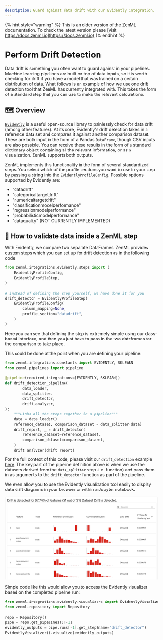 ```yaml
---
description: Guard against data drift with our Evidently integration.
---
```


{% hint style="warning" %}
This is an older version of the ZenML documentation. To check the latest version please [visit https://docs.zenml.io](https://docs.zenml.io)
{% endhint %}


# Perform Drift Detection

Data drift is something you often want to guard against in your pipelines.
Machine learning pipelines are built on top of data inputs, so it is worth
checking for drift if you have a model that was trained on a certain
distribution of data. What follows is an example of how we use one drift
detection tool that ZenML has currently integrated with. This takes the form of
a standard step that you can use to make the relevant calculations.

## 🗺 Overview

[`Evidently`](https://github.com/evidentlyai/evidently) is a useful open-source library to painlessly check for data drift (among other features). At its core, Evidently's drift detection takes in a reference data set and compares it against another comparison dataset. These are both input in the form of a Pandas `DataFrame`, though CSV inputs are also possible. You can receive these results in the form of a standard dictionary object containing all the relevant information, or as a visualization. ZenML supports both outputs.

ZenML implements this functionality in the form of several standardized steps. You select which of the profile sections you want to use in your step by passing a string into the `EvidentlyProfileConfig`. Possible options supported by Evidently are:

* "datadrift"
* "categoricaltargetdrift"
* "numericaltargetdrift"
* "classificationmodelperformance"
* "regressionmodelperformance"
* "probabilisticmodelperformance"
* "dataquality" (NOT CURRENTLY IMPLEMENTED)

## 🧰 How to validate data inside a ZenML step

With Evidently, we compare two separate DataFrames. ZenML provides custom steps which you can set up for drift detection as in the following code:

```python
from zenml.integrations.evidently.steps import (
    EvidentlyProfileConfig,
    EvidentlyProfileStep,
)

# instead of defining the step yourself, we have done it for you
drift_detector = EvidentlyProfileStep(
    EvidentlyProfileConfig(
        column_mapping=None,
        profile_section="datadrift",
    )
)
```

Here you can see that defining the step is extremely simple using our class-based interface, and then you just have to pass in the two dataframes for the comparison to take place.

This could be done at the point when you are defining your pipeline:

```python
from zenml.integrations.constants import EVIDENTLY, SKLEARN
from zenml.pipelines import pipeline

@pipeline(required_integrations=[EVIDENTLY, SKLEARN])
def drift_detection_pipeline(
        data_loader,
        data_splitter,
        drift_detector,
        drift_analyzer,
):
    """Links all the steps together in a pipeline"""
    data = data_loader()
    reference_dataset, comparison_dataset = data_splitter(data)
    drift_report, _ = drift_detector(
        reference_dataset=reference_dataset,
        comparison_dataset=comparison_dataset,
    )
    drift_analyzer(drift_report)
```

For the full context of this code, please visit our `drift_detection` example [here](https://github.com/zenml-io/zenml/tree/main/examples/evidently_drift_detection). The key part of the pipeline definition above is when we use the datasets derived from the `data_splitter` step (i.e. function) and pass them in as arguments to the `drift_detector` function as part of the pipeline.

We even allow you to use the Evidently visualization tool easily to display data drift diagrams in your browser or within a Jupyter notebook:

![Evidently drift visualization UI](../assets/evidently/drift_visualization.png)

Simple code like this would allow you to access the Evidently visualizer based on the completed pipeline run:

```python
from zenml.integrations.evidently.visualizers import EvidentlyVisualizer
from zenml.repository import Repository

repo = Repository()
pipe = repo.get_pipelines()[-1]
evidently_outputs = pipe.runs[-1].get_step(name="drift_detector")
EvidentlyVisualizer().visualize(evidently_outputs)
```
